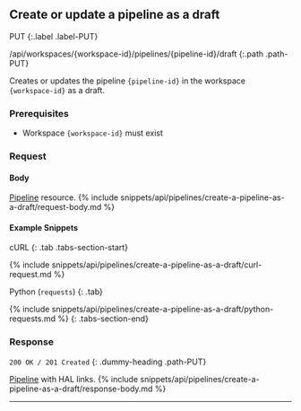 ## Create or update a pipeline as a draft

PUT
{:.label .label-PUT}

/api/workspaces/{workspace-id}/pipelines/{pipeline-id}/draft
{:.path .path-PUT}

Creates or updates the pipeline `{pipeline-id}` in the workspace `{workspace-id}` as a draft.

### Prerequisites
- Workspace `{workspace-id}` must exist

### Request

#### Body
[Pipeline](#pipeline) resource.
{% include snippets/api/pipelines/create-a-pipeline-as-a-draft/request-body.md %}

#### Example Snippets
cURL
{: .tab .tabs-section-start}

{% include snippets/api/pipelines/create-a-pipeline-as-a-draft/curl-request.md %}

Python (`requests`)
{: .tab}

{% include snippets/api/pipelines/create-a-pipeline-as-a-draft/python-requests.md %}
{: .tabs-section-end}

### Response
`200 OK / 201 Created`
{: .dummy-heading .path-PUT}

[Pipeline](#pipeline) with HAL links.
{% include snippets/api/pipelines/create-a-pipeline-as-a-draft/response-body.md %}

---
